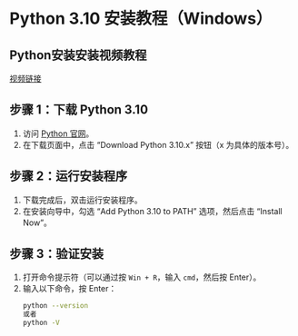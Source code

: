# Python 3.10 安装教程（Windows）


## Python安装安装视频教程
[视频链接](https://www.youtube.com/watch?v=TWreKchDMWc&t=3s)
## 步骤 1：下载 Python 3.10

1. 访问 [Python 官网](https://www.python.org/downloads/release/python-3100/)。
2. 在下载页面中，点击 “Download Python 3.10.x” 按钮（x 为具体的版本号）。


## 步骤 2：运行安装程序

1. 下载完成后，双击运行安装程序。
2. 在安装向导中，勾选 “Add Python 3.10 to PATH” 选项，然后点击 “Install Now”。

## 步骤 3：验证安装

1. 打开命令提示符（可以通过按 `Win + R`，输入 `cmd`，然后按 Enter）。
2. 输入以下命令，按 Enter：
   ```sh
   python --version 
   或者
   python -V
   ```